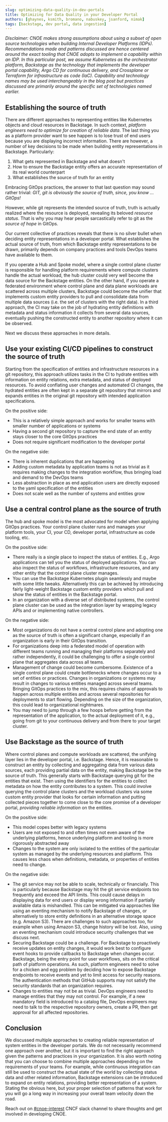 ```yaml
---
slug: optimizing-data-quality-in-dev-portals
title: Optimizing for Data Quality in your Developer Portal
authors: [ghaynes, ksmith, bromano, nabuskey, jsanford, nimak]
tags: [backstage, dev portal, data ingestion]
---
```

*Disclaimer: CNOE makes strong assumptions about using a subset of open source technologies when building Internal Developer Platforms (IDPs). Recommendations made and patterns discussed are hence centered around the exact tooling that CNOE adopts to implement a capability within an IDP. In this particular post, we assume Kubernetes as the orchestrator platform, Backstage as the technology that implements the developer portal capability, Argo CD for continuous delivery, and Crossplane or Terraform for infrastructure as code (IaC). Capability and technology names may be used interchangeably in the blog post but practices discussed are primarily around the specific set of technologies named earlier.*

## Establishing the source of truth

There are different approaches to representing entities like Kubernetes objects and cloud resources in Backstage. In such context, *platform engineers need to optimize for creation of reliable data*. The last thing you as a platform provider want to see happen is to lose trust of end users because you are displaying incorrect information. There are however, a number of key decisions to be made when building entity representations in Backstage. Particularly:

1. What gets represented in Backstage and what doesn't
2. How to ensure the Backstage entity offers an accurate representation of its real world counterpart
3. What establishes the source of truth for an entity

Embracing GitOps practices, the answer to that last question may sound rather trivial: *GIT, git is obviously the source of truth, since, you know ... GitOps!*

However, while git represents the intended source of truth, truth is actually realized where the resource is deployed, revealing its beloved *resource status*. That is why you may hear people sarcastically refer to git as the *source of hope* in GitOps.

Our current collective of practices reveals that there is no silver bullet when deciding entity representations in a developer portal. What establishes the actual source of truth, from which Backstage entity representations to be drawn, primarily depends on company practices and tools DevOps teams have available to them.

If you operate a Hub and Spoke model, where a single control plane cluster is responsible for handling platform requirements where compute clusters handle the actual workload, the hub cluster could very well become the data source for the Backstage entities. On the other hand, if you operate a federated environment where control plane and data plane workloads are scattered across multiple clusters, Backstage could become the unifier that implements custom entity providers to pull and consolidate data from multiple data sources (i.e. the set of clusters with the right data). In a third approach, the CI may take on the job of hydrating entity definitions with metadata and status information it collects from several data sources, eventually pushing the constructed entity to another repository where it can be observed.

Next we discuss these approaches in more details.

## Use your existing CI/CD pipelines to construct the source of truth
Starting from the specification of entities and infrastructure resources in a
git repository, this approach utilizes tasks in the CI to hydrate entities with
information on entity relations, extra metadata, and status of deployed
resources. To avoid conflating user changes and automated CI changes, the
hydrated entities are often kept in a separate git repository that mirrors and
expands entities in the original git repository with intended application
specifications.

On the positive side:

* This is a relatively simple approach and works for smaller teams with smaller number of applications or systems
* Having a second git repository to capture the end state of an entity stays closer to the core GitOps practices
* Does not require significant modification to the developer portal

On the negative side:

* There is inherent duplications that are happening
* Adding custom metadata by application teams is not as trivial as it requires making changes to the integration workflow, thus bringing load and demand to the DevOps teams
* Less abstraction in place as end application users are directly exposed to the yaml specification of the entities
* Does not scale well as the number of systems and entities grow

## Use a central control plane as the source of truth

The hub and spoke model is the most advocated for model when applying GitOps practices. Your control plane cluster runs and manages your platform tools, your CI, your CD, developer portal, infrastructure as code tooling, etc.

On the positive side:

* There really is a single place to inspect the status of entities. E.g., Argo applications can tell you the status of deployed applications. You can also inspect the status of workflows, infrastructure resources, and any other entity that the control plane cluster manages.
* You can use the Backstage Kubernetes plugin seamlessly and maybe with some little tweaks. Alternatively this can be achieved by introducing fairly light-weight Backstage custom entity providers which pull and show the status of entities in the Backstage portal.
* In an organization with a diverse set of distributed systems, the control plane cluster can be used as the integration layer by wrapping legacy APIs and or implementing native controllers.

On the negative side:

* Most organizations do not have a central control plane and adopting one as the source of truth is often a significant change, especially if an organization is early in their GitOps transition.
* For organizations deep into a federated model of operation with different teams running and managing their platforms separately and rather independently, it could be challenging to offer a single control plane that aggregates data across all teams.
* Management of change could become cumbersome. Existence of a single control plane could create bottlenecks where changes occur to a set of entities or practices. Changes in organizations or systems may result in changes to various entities managed across several teams. Bringing GitOps practices to the mix, this requires chains of approvals to happen across multiple entities and across several repositories for deployments to start flowing. Depending on the size of the organization, this could lead to organizational nightmares.
* You may need to jump through a few hoops before getting from the representation of the application, to the actual deployment of it, e.g., going from git to your continuous delivery and from there to your target cluster.

## Use Backstage as the source of truth

Where control planes and compute workloads are scattered, the unifying layer lies in the developer portal, i.e. Backstage. Hence, it is reasonable to construct an entity by collecting and aggregating data from various data sources, each providing partial data on the entity, making Backstage be the source of truth. This generally starts with Backstage querying git for the entities that exist. Then using the identifiers for the entities to collect metadata on how the entity contributes to a system. This could involve querying the control plane clusters and the workload clusters via some custom entity provider that looks for certain information and putting collected pieces together to come close to the core promise of a developer portal, *providing reliable information* on the entities.

On the positive side:

* This model copes better with legacy systems
* Users are not exposed to and often times not even aware of the underlying platforms, hence underlying platform and tooling is more rigorously abstracted away
* Changes to the system are only isolated to the entities of the particular system as managed by the underlying resources and platform. This causes less chaos when definitions, metadata, or properties of entities need to change.

On the negative side:

* The git service may not be able to scale, technically or financially.  This is particularly because Backstage may hit the git service endpoints too frequently and exceed the API limits. This could cause delays in displaying data for end users or display wrong information if partially available data is mishandled. This can be mitigated via approaches like using an eventing mechanism to notify Backstage of changes, or alternatively to store entity definitions in an alternative storage space (e.g. Amazon S3). There are challenges to such approaches too, for example when using Amazon S3, change history will be lost. Also, using an eventing mechanism could introduce security challenges that we discuss next.
* Securing Backstage could be a challenge. For Backstage to proactively receive updates on entity changes, it would work best to configure event hooks to provide callbacks to Backstage when changes occur. Backstage, being the entry point for user workflows, sits on the critical path of platform operations. As such, platform engineers need to solve for a chicken and egg problem by deciding how to expose Backstage endpoints to receive events and yet to limit access for security reasons. The authentication methods that GitHub supports may not satisfy the security standards that an organization requires.
* Changes to entities may not be as trivial. DevOps engineers need to manage entities that they may not control. For example, if a new mandatory field is introduced to a catalog file, DevOps engineers may need to talk to the respective repository owners, create a PR, then get approval for all affected repositories.

## Conclusion

We discussed multiple approaches to creating reliable representation of system entities in the developer portals. We do not necessarily recommend one approach over another, but it is important to find the right approach given the patterns and practices in your organization. It is also worth noting that you can choose to combine multiple approaches depending on the requirements of your teams. For example, while continuous integration can still be used to construct the actual state of the world by collecting status data and other related information, Backstage extensions can be introduced to expand on entity relations, providing better representation of a system. Stating the obvious here, but your proper selection of patterns that work for you will go a long way in increasing your overall team velocity down the road.

Reach out on [#cnoe-interest](https://cloud-native.slack.com/archives/C05TN9WFN5S) CNCF slack channel to share thoughts and get involved in developing CNOE.

